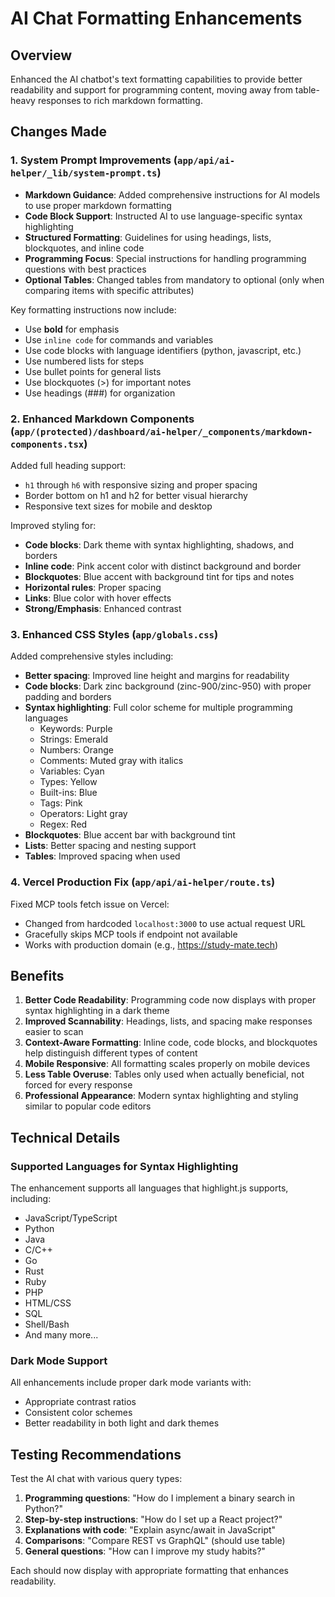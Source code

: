 # AI Chat Formatting Enhancements

## Overview
Enhanced the AI chatbot's text formatting capabilities to provide better readability and support for programming content, moving away from table-heavy responses to rich markdown formatting.

## Changes Made

### 1. System Prompt Improvements (`app/api/ai-helper/_lib/system-prompt.ts`)
- **Markdown Guidance**: Added comprehensive instructions for AI models to use proper markdown formatting
- **Code Block Support**: Instructed AI to use language-specific syntax highlighting
- **Structured Formatting**: Guidelines for using headings, lists, blockquotes, and inline code
- **Programming Focus**: Special instructions for handling programming questions with best practices
- **Optional Tables**: Changed tables from mandatory to optional (only when comparing items with specific attributes)

Key formatting instructions now include:
- Use **bold** for emphasis
- Use `inline code` for commands and variables
- Use code blocks with language identifiers (python, javascript, etc.)
- Use numbered lists for steps
- Use bullet points for general lists
- Use blockquotes (>) for important notes
- Use headings (###) for organization

### 2. Enhanced Markdown Components (`app/(protected)/dashboard/ai-helper/_components/markdown-components.tsx`)
Added full heading support:
- `h1` through `h6` with responsive sizing and proper spacing
- Border bottom on h1 and h2 for better visual hierarchy
- Responsive text sizes for mobile and desktop

Improved styling for:
- **Code blocks**: Dark theme with syntax highlighting, shadows, and borders
- **Inline code**: Pink accent color with distinct background and border
- **Blockquotes**: Blue accent with background tint for tips and notes
- **Horizontal rules**: Proper spacing
- **Links**: Blue color with hover effects
- **Strong/Emphasis**: Enhanced contrast

### 3. Enhanced CSS Styles (`app/globals.css`)
Added comprehensive styles including:
- **Better spacing**: Improved line height and margins for readability
- **Code blocks**: Dark zinc background (zinc-900/zinc-950) with proper padding and borders
- **Syntax highlighting**: Full color scheme for multiple programming languages
  - Keywords: Purple
  - Strings: Emerald
  - Numbers: Orange
  - Comments: Muted gray with italics
  - Variables: Cyan
  - Types: Yellow
  - Built-ins: Blue
  - Tags: Pink
  - Operators: Light gray
  - Regex: Red
- **Blockquotes**: Blue accent bar with background tint
- **Lists**: Better spacing and nesting support
- **Tables**: Improved spacing when used

### 4. Vercel Production Fix (`app/api/ai-helper/route.ts`)
Fixed MCP tools fetch issue on Vercel:
- Changed from hardcoded `localhost:3000` to use actual request URL
- Gracefully skips MCP tools if endpoint not available
- Works with production domain (e.g., https://study-mate.tech)

## Benefits

1. **Better Code Readability**: Programming code now displays with proper syntax highlighting in a dark theme
2. **Improved Scannability**: Headings, lists, and spacing make responses easier to scan
3. **Context-Aware Formatting**: Inline code, code blocks, and blockquotes help distinguish different types of content
4. **Mobile Responsive**: All formatting scales properly on mobile devices
5. **Less Table Overuse**: Tables only used when actually beneficial, not forced for every response
6. **Professional Appearance**: Modern syntax highlighting and styling similar to popular code editors

## Technical Details

### Supported Languages for Syntax Highlighting
The enhancement supports all languages that highlight.js supports, including:
- JavaScript/TypeScript
- Python
- Java
- C/C++
- Go
- Rust
- Ruby
- PHP
- HTML/CSS
- SQL
- Shell/Bash
- And many more...

### Dark Mode Support
All enhancements include proper dark mode variants with:
- Appropriate contrast ratios
- Consistent color schemes
- Better readability in both light and dark themes

## Testing Recommendations

Test the AI chat with various query types:
1. **Programming questions**: "How do I implement a binary search in Python?"
2. **Step-by-step instructions**: "How do I set up a React project?"
3. **Explanations with code**: "Explain async/await in JavaScript"
4. **Comparisons**: "Compare REST vs GraphQL" (should use table)
5. **General questions**: "How can I improve my study habits?"

Each should now display with appropriate formatting that enhances readability.
